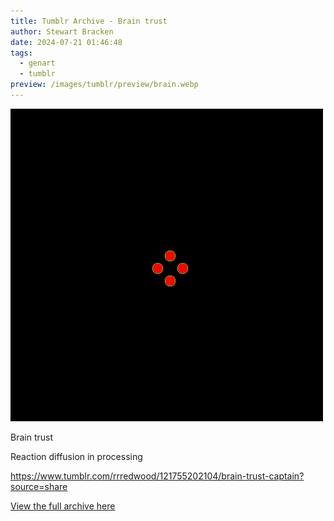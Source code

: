 ```yaml
---
title: Tumblr Archive - Brain trust
author: Stewart Bracken
date: 2024-07-21 01:46:48
tags:
  - genart
  - tumblr
preview: /images/tumblr/preview/brain.webp
---
```


![Brain trust](/images/tumblr/brain.webp)

Brain trust

Reaction diffusion in processing

https://www.tumblr.com/rrredwood/121755202104/brain-trust-captain?source=share

[View the full archive here](https://www.tumblr.com/rrredwood)
